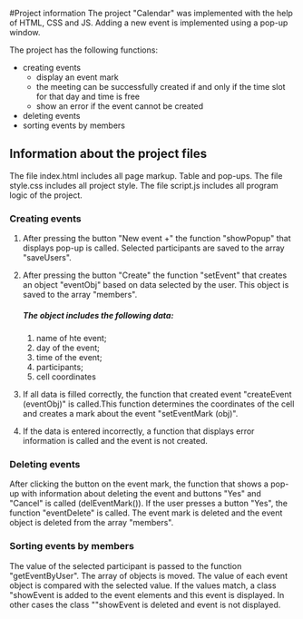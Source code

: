 #Project information
The project "Calendar" was implemented with the help of HTML, CSS and JS. Adding a new event is implemented using a pop-up window.

The project has the following functions:
* creating events
    * display an event mark
    * the meeting can be successfully created if and only if the time slot for that day and time is free
    * show an error if the event cannot be created
* deleting events
* sorting events by members

## Information about the project files
The file index.html includes all page markup. Table and pop-ups.
The  file style.css includes all project style.
The file script.js includes all program logic of the project.

### Creating events

1. After pressing the button "New event +" the function "showPopup" that displays pop-up is called. Selected participants are saved to the array "saveUsers".
2. After pressing the button "Create" the function "setEvent" that creates an object "eventObj" based on data selected by the user. This object is saved to the array "members".
    ##### The object includes the following data:
    1. name of hte event;
    2. day of the event;
    3. time of the event;
    4. participants;
    5. cell coordinates

3. If all data is filled correctly, the function that created event "createEvent (eventObj)" is called.This function determines the coordinates of the cell and creates a mark about the event "setEventMark (obj)".
4. If the data is entered incorrectly, a function that displays error information is called and the event is not created.

### Deleting events

After clicking the button on the event mark, the function that shows a pop-up with information about deleting the event and buttons "Yes" and "Cancel" is called (delEventMark()).
If the user presses a button "Yes", the function "eventDelete" is called. The event mark is deleted and the event object is deleted from the array "members".

### Sorting events by members

The value of the selected participant is passed to the function "getEventByUser". The array of objects is moved. The value of each event object is compared with the selected value. If the values match, a class "showEvent is added to the event elements and this event is displayed. In other cases the class ""showEvent is deleted and event is not displayed.

